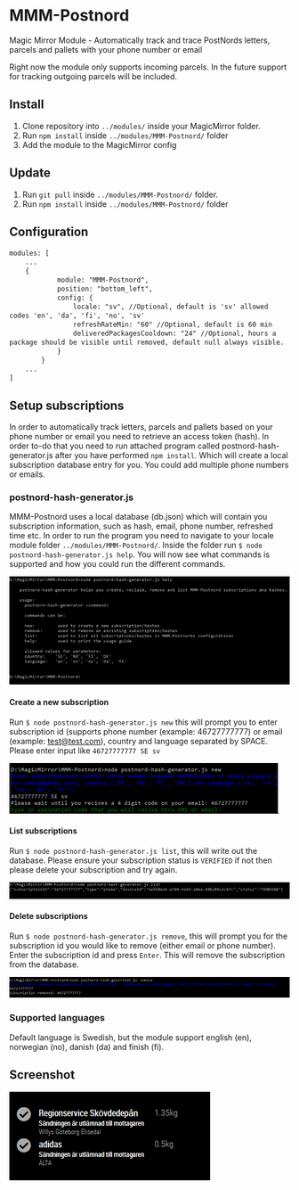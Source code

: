 # MMM-Postnord
Magic Mirror Module - Automatically track and trace PostNords letters, parcels and pallets with your phone number or email

Right now the module only supports incoming parcels. In the future support for tracking outgoing parcels will be included. 

## Install
1. Clone repository into ``../modules/`` inside your MagicMirror folder.
2. Run ``npm install`` inside ``../modules/MMM-Postnord/`` folder
3. Add the module to the MagicMirror config

## Update
1. Run ``git pull`` inside ``../modules/MMM-Postnord/`` folder.
2. Run ``npm install`` inside ``../modules/MMM-Postnord/`` folder

## Configuration
```
modules: [
    ...
    {
            module: "MMM-Postnord",
            position: "bottom_left",
            config: {
                locale: "sv", //Optional, default is 'sv' allowed codes 'en', 'da', 'fi', 'no', 'sv'
                refreshRateMin: "60" //Optional, default is 60 min
                deliveredPackagesCooldown: "24" //Optional, hours a package should be visible until removed, default null always visible.
            }
        }
    ...
]
```
 
## Setup subscriptions
In order to automatically track letters, parcels and pallets based on your phone number or email you need to retrieve an access token (hash). In order to-do that you need to run attached program called postnord-hash-generator.js after you have performed ``npm install``. Which will create a local subscription database entry for you. You could add multiple phone numbers or emails. 

### postnord-hash-generator.js
MMM-Postnord uses a local database (db.json) which will contain you subscription information, such as hash, email, phone number, refreshed time etc. In order to run the program you need to navigate to your locale module folder ``../modules/MMM-Postnord/``. Inside the folder run ``$ node postnord-hash-generator.js help``. You will now see what commands is supported and how you could run the different commands. 

![Help](https://github.com/bureus/MMM-Postnord/blob/master/docs/help.png)

#### Create a new subscription
Run ``$ node postnord-hash-generator.js new`` this will prompt you to enter subscription id (supports phone number (example: 46727777777) or email (example: test@test.com), country and language separated by SPACE. Please enter input like ``46727777777 SE sv``

![Subscription input](https://github.com/bureus/MMM-Postnord/blob/master/docs/subscriptioninput.png)

#### List subscriptions
Run ``$ node postnord-hash-generator.js list``, this will write out the database. Please ensure your subscription status is ``VERIFIED`` if not then please delete your subscription and try again.  

![Subscription input](https://github.com/bureus/MMM-Postnord/blob/master/docs/list.png)

#### Delete subscriptions
Run ``$ node postnord-hash-generator.js remove``, this will prompt you for the subscription id you would like to remove (either email or phone number). Enter the subscription id and press ``Enter``. This will remove the subscription from the database.

![Subscription input](https://github.com/bureus/MMM-Postnord/blob/master/docs/remove.png) 

### Supported languages
Default language is Swedish, but the module support english (en), norwegian (no), danish (da) and finish (fi).

## Screenshot

![Postnord Module](https://github.com/bureus/MMM-Postnord/blob/master/docs/screenshot.png)
